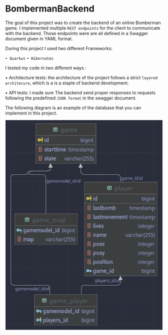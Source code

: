 # BombermanBackend

The goal of this project was to create the backend of an online Bomberman game.
I implemented multiple `REST endpoints` for the client to communicate with the backend.
Those endpoints were are all defined in a Swagger document given in YAML format.

During this project I used two different Frameworks:

`• Quarkus`
`• Hibernates`

I tested my code in two different ways :


• Architecture tests: 
  the architecture of the project follows a strict `layered architecure`, which is a is a staple of backend development.

• API tests: 
  I made sure The backend send proper responses to requests following the predefined `JSON format` in the swagger document.
  
The following diagram is an example of the database that you can implement in this project.


![Could not Load file!](DataBases.png "DataBase Diagram")
